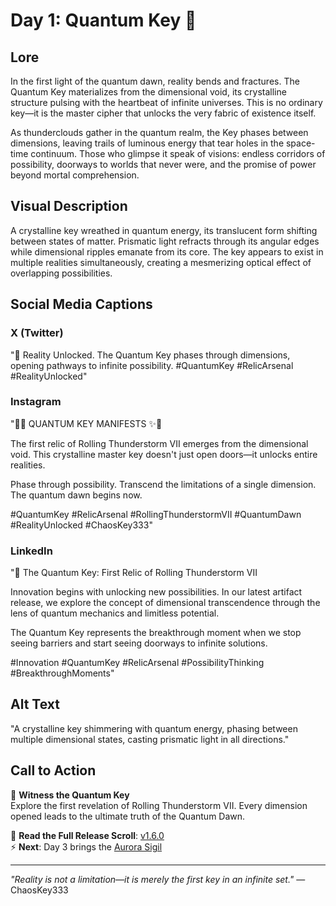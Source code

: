 # Day 1: Quantum Key 🔑

## Lore
In the first light of the quantum dawn, reality bends and fractures. The Quantum Key materializes from the dimensional void, its crystalline structure pulsing with the heartbeat of infinite universes. This is no ordinary key—it is the master cipher that unlocks the very fabric of existence itself.

As thunderclouds gather in the quantum realm, the Key phases between dimensions, leaving trails of luminous energy that tear holes in the space-time continuum. Those who glimpse it speak of visions: endless corridors of possibility, doorways to worlds that never were, and the promise of power beyond mortal comprehension.

## Visual Description
A crystalline key wreathed in quantum energy, its translucent form shifting between states of matter. Prismatic light refracts through its angular edges while dimensional ripples emanate from its core. The key appears to exist in multiple realities simultaneously, creating a mesmerizing optical effect of overlapping possibilities.

## Social Media Captions

### X (Twitter)
"🔑 Reality Unlocked. The Quantum Key phases through dimensions, opening pathways to infinite possibility. #QuantumKey #RelicArsenal #RealityUnlocked"

### Instagram  
"🔑✨ QUANTUM KEY MANIFESTS ✨🔑

The first relic of Rolling Thunderstorm VII emerges from the dimensional void. This crystalline master key doesn't just open doors—it unlocks entire realities.

Phase through possibility. Transcend the limitations of a single dimension. The quantum dawn begins now.

#QuantumKey #RelicArsenal #RollingThunderstormVII #QuantumDawn #RealityUnlocked #ChaosKey333"

### LinkedIn
"🔑 The Quantum Key: First Relic of Rolling Thunderstorm VII

Innovation begins with unlocking new possibilities. In our latest artifact release, we explore the concept of dimensional transcendence through the lens of quantum mechanics and limitless potential.

The Quantum Key represents the breakthrough moment when we stop seeing barriers and start seeing doorways to infinite solutions.

#Innovation #QuantumKey #RelicArsenal #PossibilityThinking #BreakthroughMoments"

## Alt Text
"A crystalline key shimmering with quantum energy, phasing between multiple dimensional states, casting prismatic light in all directions."

## Call to Action
🌟 **Witness the Quantum Key**  
Explore the first revelation of Rolling Thunderstorm VII. Every dimension opened leads to the ultimate truth of the Quantum Dawn.

📜 **Read the Full Release Scroll**: [v1.6.0](../releases/v1.6.0.md)  
⚡ **Next**: Day 3 brings the [Aurora Sigil](./day3.md)

---
*"Reality is not a limitation—it is merely the first key in an infinite set."* — ChaosKey333